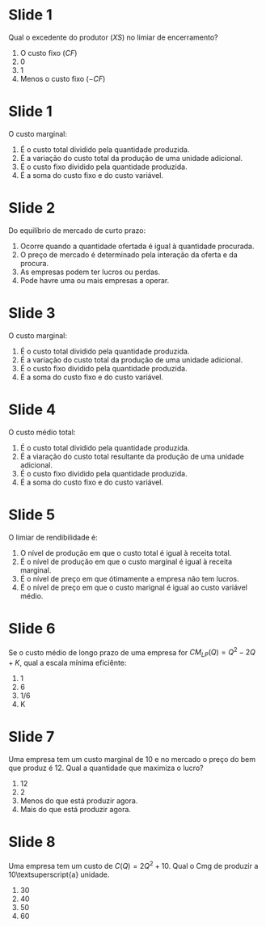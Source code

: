 # Slide 1

Qual o excedente do produtor ($XS$) no limiar de encerramento?
1) O custo fixo ($CF$)
2) 0
3) 1
4) Menos o custo fixo ($-CF$)

# Slide 1

O custo marginal:

1) É o custo total dividido pela quantidade produzida.
2) É a variação do custo total da produção de uma unidade adicional.
3) É o custo fixo dividido pela quantidade produzida.
4) É a soma do custo fixo e do custo variável.

# Slide 2

Do equilíbrio de mercado de curto prazo:

1) Ocorre quando a quantidade ofertada é igual à quantidade procurada.
2) O preço de mercado é determinado pela interação da oferta e da procura.
3) As empresas podem ter lucros ou perdas.
4) Pode havre uma ou mais empresas a operar.

# Slide 3

O custo marginal:
1) É o custo total dividido pela quantidade produzida.
2) É a variação do custo total da produção de uma unidade adicional.
3) É o custo fixo dividido pela quantidade produzida.
4) É a soma do custo fixo e do custo variável.

# Slide 4

O custo médio total:
1) É o custo total dividido pela quantidade produzida.
2) É a viaração do custo total resultante da produção de uma unidade adicional.
3) É o custo fixo dividido pela quantidade produzida.
4) É a soma do custo fixo e do custo variável.

# Slide 5

O limiar de rendibilidade é:
1) O nível de produção em que o custo total é igual à receita total.
2) É o nível de produção em que o custo marginal é igual à receita marginal.
3) É o nível de preço em que ótimamente a empresa não tem lucros.
4) É o nível de preço em que o custo marignal é igual ao custo variável médio.

# Slide 6

Se o custo médio de longo prazo de uma empresa for $CM_{LP}(Q)=Q^2-2Q+K$, qual a escala mínima eficiênte:
1) 1
2) 6
3) 1/6
4) K

# Slide 7
Uma empresa tem um custo marginal de 10 e no mercado o preço do bem que produz é 12. Qual a quantidade que maximiza o lucro?
1) 12
2) 2
3) Menos do que está produzir agora.
4) Mais do que está produzir agora.

# Slide 8

Uma empresa tem um custo de $C(Q)=2Q^2+10$. Qual o Cmg de produzir a 10\textsuperscript{a} unidade.
1) 30
2) 40
3) 50
4) 60